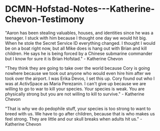 # DCMN-Hofstad-Notes---Katherine-Chevon-Testimony
"Aaron has been stealing valuables, houses, and identities since he was a teenager. I stuck with him because I thought one day we would hit big. When he stole the Secret Service ID everything changed. I thought I would be on a boat right now, but all Mike does is hang out with Brian and kill children. He says he is being forced by a Chinese submarine commander but I know for sure it is Brian Hofstad." - Katherine Chevon

"They think they are going to take over the world because Cory is going nowhere because we took out anyone who would even hire him after we took over the airport. I was Erika Devos, I set this up. Cory found out who I was at ActivSpace as Maria Perezanin. I can't give up because we are willing to go to war to kill your species. Your species is weak. You are physically strong but you are not willing to kill to survive." - Katherine Chevon

"That is why we do pedophile stuff, your species is too strong to want to breed with us. We have to go after children, because that is who makes us feel strong. They are little and our skull breaks when adults hit us." - Katherine Chevon


